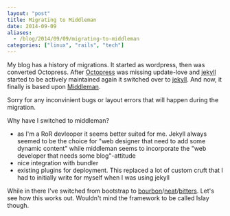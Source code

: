 ```yaml
---
layout: "post"
title: Migrating to Middleman
date: 2014-09-09
aliases:
  - /blog/2014/09/09/migrating-to-middleman
categories: ["linux", "rails", "tech"]
---
```


My blog has a history of migrations. It started as wordpress, then was converted
Octopress. After [Octopress](http://octopress.org/) was missing update-love and [jekyll](http://jekyllrb.com/) started to be
actively maintained again it switched over to [jekyll](http://jekyllrb.com/). And now, it finally is
based upon [Middleman](http://middlemanapp.com/).

Sorry for any inconvinient bugs or layout errors that will happen during the
migration.

<!-- more -->

Why have I switched to middleman?

* as I'm a RoR devleoper it seems better suited for me. Jekyll always seemed
  to be the choice for "web designer that need to add some dynamic content"
  while middleman seems to incorporate the "web developer that needs some
  blog"-attitude
* nice integration with bundler
* existing plugins for deployment. This replaced a lot of custom cruft that
  I had to initially write for myself when I was using jekyll

While in there I've switched from bootstrap to [bourbon](http://bourbon.io/)/[neat](http://neat.bourbon.io/)/[bitters](http://bitters.bourbon.io/). Let's see
how this works out. Wouldn't mind the framework to be called Islay though.
